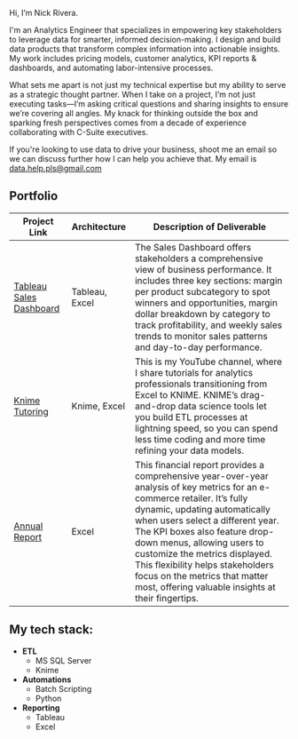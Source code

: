 Hi, I’m Nick Rivera. 

I'm an Analytics Engineer that specializes in empowering key stakeholders to leverage data for smarter, informed decision-making. I design and build data products that transform complex information into actionable insights. My work includes pricing models, customer analytics, KPI reports & dashboards, and automating labor-intensive processes. 

What sets me apart is not just my technical expertise but my ability to serve as a strategic thought partner. When I take on a project, I’m not just executing tasks—I’m asking critical questions and sharing insights to ensure we’re covering all angles. My knack for thinking outside the box and sparking fresh perspectives comes from a decade of experience collaborating with C-Suite executives.

If you're looking to use data to drive your business, shoot me an email so we can discuss further how I can help you achieve that. My email is data.help.pls@gmail.com

## **Portfolio**

|Project Link |  Architecture | Description of Deliverable|
|------------ |  ------------ | -----------|
|[Tableau Sales Dashboard](https://public.tableau.com/views/SuperstoreBreakEven/Dashboard1?:language=en-US&:sid=&:redirect=auth&:display_count=n&:origin=viz_share_link)  | Tableau, Excel | The Sales Dashboard offers stakeholders a comprehensive view of business performance. It includes three key sections: margin per product subcategory to spot winners and opportunities, margin dollar breakdown by category to track profitability, and weekly sales trends to monitor sales patterns and day-to-day performance.|
|[Knime Tutoring](https://www.youtube.com/@nickydee3088/videos) |  Knime, Excel | This is my YouTube channel, where I share tutorials for analytics professionals transitioning from Excel to KNIME. KNIME’s drag-and-drop data science tools let you build ETL processes at lightning speed, so you can spend less time coding and more time refining your data models. |
|[Annual Report](https://docs.google.com/spreadsheets/d/1bAlom75WmF_ZRG9_GMyMCZIxwsiYyisn/edit?usp=drive_link&ouid=109386399808223052608&rtpof=true&sd=true) |  Excel | This financial report provides a comprehensive year-over-year analysis of key metrics for an e-commerce retailer. It’s fully dynamic, updating automatically when users select a different year. The KPI boxes also feature drop-down menus, allowing users to customize the metrics displayed. This flexibility helps stakeholders focus on the metrics that matter most, offering valuable insights at their fingertips. |

## My tech stack: 
- **ETL**
  - MS SQL Server
  - Knime
- **Automations**
    - Batch Scripting
    - Python
- **Reporting**
    - Tableau
    - Excel

<!---
nick-rivera-ru/nick-rivera-ru is a ✨ special ✨ repository because its `README.md` (this file) appears on your GitHub profile.
You can click the Preview link to take a look at your changes.
--->

